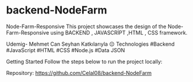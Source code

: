 # backend-NodeFarm

Node-Farm-Responsive
This project showcases the design of the Node-Farm-Responsive using BACKEND , JAVASCRİPT ,HTML , CSS framework.

Udemig- Mehmet Can Seyhan Katkılarıyla
😐
Technologies
#Backend
#JavaScript
#HTML
#CSS
#Node.js
#Data JSON

Getting Started
Follow the steps below to run the project locally:

Repository: https://github.com/Celal08/backend-NodeFarm


